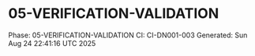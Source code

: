 # 05-VERIFICATION-VALIDATION
Phase: 05-VERIFICATION-VALIDATION
CI: CI-DN001-003
Generated: Sun Aug 24 22:41:16 UTC 2025
